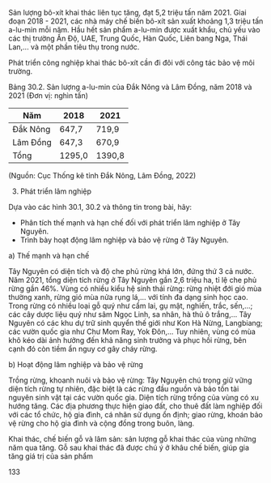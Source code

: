 Sản lượng bô-xít khai thác liên tục tăng, đạt 5,2 triệu tấn năm 2021. Giai đoạn 2018 - 2021, các nhà máy chế biến bô-xít sản xuất khoảng 1,3 triệu tấn a-lu-min mỗi năm. Hầu hết sản phẩm a-lu-min được xuất khẩu, chủ yếu vào các thị trường Ấn Độ, UAE, Trung Quốc, Hàn Quốc, Liên bang Nga, Thái Lan,... và một phần tiêu thụ trong nước.

Phát triển công nghiệp khai thác bô-xít cần đi đôi với công tác bảo vệ môi trường.

Bảng 30.2. Sản lượng a-lu-min của Đắk Nông và Lâm Đồng, năm 2018 và 2021
(Đơn vị: nghìn tấn)

| Năm       | 2018  | 2021  |
|-----------|-------|-------|
| Đắk Nông  | 647,7 | 719,9 |
| Lâm Đồng  | 647,3 | 670,9 |
| Tổng      | 1295,0| 1390,8|

(Nguồn: Cục Thống kê tỉnh Đắk Nông, Lâm Đồng, 2022)

3. Phát triển lâm nghiệp

Dựa vào các hình 30.1, 30.2 và thông tin trong bài, hãy:
- Phân tích thế mạnh và hạn chế đối với phát triển lâm nghiệp ở Tây Nguyên.
- Trình bày hoạt động lâm nghiệp và bảo vệ rừng ở Tây Nguyên.

a) Thế mạnh và hạn chế

Tây Nguyên có diện tích và độ che phủ rừng khá lớn, đứng thứ 3 cả nước. Năm 2021, tổng diện tích rừng ở Tây Nguyên gần 2,6 triệu ha, tỉ lệ che phủ rừng gần 46%. Vùng có nhiều kiểu hệ sinh thái rừng: rừng nhiệt đới gió mùa thường xanh, rừng gió mùa nửa rụng lá,... với tính đa dạng sinh học cao. Trong rừng có nhiều loại gỗ quý như cẩm lai, gụ mật, nghiến, trắc, sến,...; các cây dược liệu quý như sâm Ngọc Linh, sa nhân, hà thủ ô trắng,... Tây Nguyên có các khu dự trữ sinh quyển thế giới như Kon Hà Nừng, Langbiang; các vườn quốc gia như Chư Mom Ray, Yok Đôn,... Tuy nhiên, vùng có mùa khô kéo dài ảnh hưởng đến khả năng sinh trưởng và phục hồi rừng, bên cạnh đó còn tiềm ẩn nguy cơ gây cháy rừng.

b) Hoạt động lâm nghiệp và bảo vệ rừng

Trồng rừng, khoanh nuôi và bảo vệ rừng: Tây Nguyên chú trọng giữ vững diện tích rừng tự nhiên, đặc biệt là các rừng đầu nguồn và bảo tồn tài nguyên sinh vật tại các vườn quốc gia. Diện tích rừng trồng của vùng có xu hướng tăng. Các địa phương thực hiện giao đất, cho thuê đất làm nghiệp đối với các tổ chức, hộ gia đình, cá nhân sử dụng ổn định; giao rừng, khoán bảo vệ rừng cho hộ gia đình và cộng đồng trong buôn, làng.

Khai thác, chế biến gỗ và lâm sản: sản lượng gỗ khai thác của vùng những năm qua tăng. Gỗ sau khai thác đã được chú ý ở khâu chế biến, giúp gia tăng giá trị của sản phẩm

133